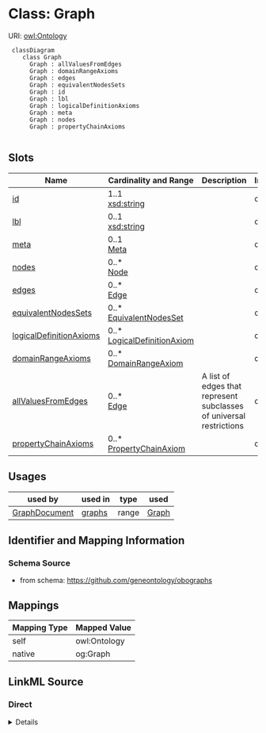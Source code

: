 # Class: Graph



URI: [owl:Ontology](http://www.w3.org/2002/07/owl#Ontology)


```{mermaid}
 classDiagram
    class Graph
      Graph : allValuesFromEdges
      Graph : domainRangeAxioms
      Graph : edges
      Graph : equivalentNodesSets
      Graph : id
      Graph : lbl
      Graph : logicalDefinitionAxioms
      Graph : meta
      Graph : nodes
      Graph : propertyChainAxioms
      
```



<!-- no inheritance hierarchy -->


## Slots

| Name | Cardinality and Range | Description | Inheritance |
| ---  | --- | --- | --- |
| [id](id.md) | 1..1 <br/> [xsd:string](http://www.w3.org/2001/XMLSchema#string) |  | direct |
| [lbl](lbl.md) | 0..1 <br/> [xsd:string](http://www.w3.org/2001/XMLSchema#string) |  | direct |
| [meta](meta.md) | 0..1 <br/> [Meta](Meta.md) |  | direct |
| [nodes](nodes.md) | 0..* <br/> [Node](Node.md) |  | direct |
| [edges](edges.md) | 0..* <br/> [Edge](Edge.md) |  | direct |
| [equivalentNodesSets](equivalentNodesSets.md) | 0..* <br/> [EquivalentNodesSet](EquivalentNodesSet.md) |  | direct |
| [logicalDefinitionAxioms](logicalDefinitionAxioms.md) | 0..* <br/> [LogicalDefinitionAxiom](LogicalDefinitionAxiom.md) |  | direct |
| [domainRangeAxioms](domainRangeAxioms.md) | 0..* <br/> [DomainRangeAxiom](DomainRangeAxiom.md) |  | direct |
| [allValuesFromEdges](allValuesFromEdges.md) | 0..* <br/> [Edge](Edge.md) | A list of edges that represent subclasses of universal restrictions | direct |
| [propertyChainAxioms](propertyChainAxioms.md) | 0..* <br/> [PropertyChainAxiom](PropertyChainAxiom.md) |  | direct |





## Usages

| used by | used in | type | used |
| ---  | --- | --- | --- |
| [GraphDocument](GraphDocument.md) | [graphs](graphs.md) | range | [Graph](Graph.md) |






## Identifier and Mapping Information







### Schema Source


* from schema: https://github.com/geneontology/obographs





## Mappings

| Mapping Type | Mapped Value |
| ---  | ---  |
| self | owl:Ontology |
| native | og:Graph |


## LinkML Source

<!-- TODO: investigate https://stackoverflow.com/questions/37606292/how-to-create-tabbed-code-blocks-in-mkdocs-or-sphinx -->

### Direct

<details>
```yaml
name: Graph
from_schema: https://github.com/geneontology/obographs
rank: 1000
slots:
- id
- lbl
- meta
- nodes
- edges
- equivalentNodesSets
- logicalDefinitionAxioms
- domainRangeAxioms
- allValuesFromEdges
- propertyChainAxioms
class_uri: owl:Ontology

```
</details>

### Induced

<details>
```yaml
name: Graph
from_schema: https://github.com/geneontology/obographs
rank: 1000
attributes:
  id:
    name: id
    from_schema: https://github.com/geneontology/obographs
    rank: 1000
    identifier: true
    alias: id
    owner: Graph
    domain_of:
    - Graph
    - Node
    range: string
  lbl:
    name: lbl
    from_schema: https://github.com/geneontology/obographs
    rank: 1000
    alias: lbl
    owner: Graph
    domain_of:
    - Graph
    - Node
    range: string
  meta:
    name: meta
    from_schema: https://github.com/geneontology/obographs
    rank: 1000
    alias: meta
    owner: Graph
    domain_of:
    - GraphDocument
    - Graph
    - Node
    - PropertyValue
    - Axiom
    range: Meta
  nodes:
    name: nodes
    from_schema: https://github.com/geneontology/obographs
    rank: 1000
    multivalued: true
    alias: nodes
    owner: Graph
    domain_of:
    - Graph
    range: Node
    inlined: true
    inlined_as_list: true
  edges:
    name: edges
    from_schema: https://github.com/geneontology/obographs
    rank: 1000
    multivalued: true
    alias: edges
    owner: Graph
    domain_of:
    - Graph
    range: Edge
    inlined: true
    inlined_as_list: true
  equivalentNodesSets:
    name: equivalentNodesSets
    from_schema: https://github.com/geneontology/obographs
    rank: 1000
    multivalued: true
    alias: equivalentNodesSets
    owner: Graph
    domain_of:
    - Graph
    range: EquivalentNodesSet
  logicalDefinitionAxioms:
    name: logicalDefinitionAxioms
    from_schema: https://github.com/geneontology/obographs
    rank: 1000
    multivalued: true
    alias: logicalDefinitionAxioms
    owner: Graph
    domain_of:
    - Graph
    range: LogicalDefinitionAxiom
  domainRangeAxioms:
    name: domainRangeAxioms
    from_schema: https://github.com/geneontology/obographs
    rank: 1000
    multivalued: true
    alias: domainRangeAxioms
    owner: Graph
    domain_of:
    - Graph
    range: DomainRangeAxiom
  allValuesFromEdges:
    name: allValuesFromEdges
    description: A list of edges that represent subclasses of universal restrictions
    from_schema: https://github.com/geneontology/obographs
    rank: 1000
    multivalued: true
    alias: allValuesFromEdges
    owner: Graph
    domain_of:
    - Graph
    range: Edge
  propertyChainAxioms:
    name: propertyChainAxioms
    from_schema: https://github.com/geneontology/obographs
    rank: 1000
    multivalued: true
    alias: propertyChainAxioms
    owner: Graph
    domain_of:
    - Graph
    range: PropertyChainAxiom
class_uri: owl:Ontology

```
</details>
